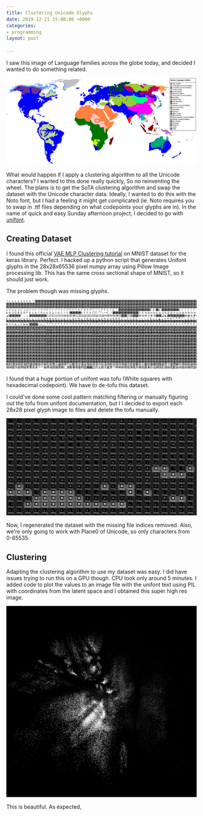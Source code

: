 ```yaml
---
title: Clustering Unicode Glyphs
date: 2019-12-21 15:00:00 +0000
categories:
- programming
layout: post

---
```

I saw this image of Language families across the globe today, and decided I wanted to do something related. 

![](/uploads/language_families_map.png)

What would happen if I apply a clustering algorithm to all the Unicode characters? I wanted to this done really quickly, So no reinventing the wheel. The plans is to get the SoTA clustering algorithm and swap the dataset with the Unicode character data. Ideally, I wanted to do this with the Noto font, but I had a feeling it might get complicated (ie. Noto requires you to swap in .ttf files depending on what codepoints your glyphs are in). In the name of quick and easy Sunday afternoon project, I decided to go with [unifont](https://unifoundry.com/unifont/ "unifont").

## Creating Dataset

I found this official [VAE MLP Clustering tutorial](https://blog.keras.io/building-autoencoders-in-keras.html) on MNIST dataset for the keras library. Perfect. I hacked up a python script that generates Unifont glyphs in the 28x28x65536 pixel numpy array using Pillow Image processing lib. This has the same cross sectional shape of MNIST, so it should just work.

The problem though was missing glyphs.

![](/uploads/screenshot-from-2021-12-30-19-51-11.png)

I found that a huge portion of unifont was tofu (White squares with hexadecimal codepoint). We have to de-tofu this dataset.

I could've done some cool pattern matching filtering or manually figuring out the tofu from unifont documentation, but I I decided to export each 28x28 pixel glyph image to files and delete the tofu manually.

![](/uploads/wwwture.PNG)

Now, I regenerated the dataset with the missing file indices removed. Also, we're only going to work with Plane0 of Unicode, so only characters from 0-65535.

## Clustering

Adapting the clustering algorithm to use my dataset was easy. I did have issues trying to run this on a GPU though. CPU took only around 5 minutes. I added code to plot the values to an image file with the unifont text using PIL with coordinates from the latent space and I obtained this super high res image.

![](/uploads/chart2.png)

This is beautiful. As expected, 